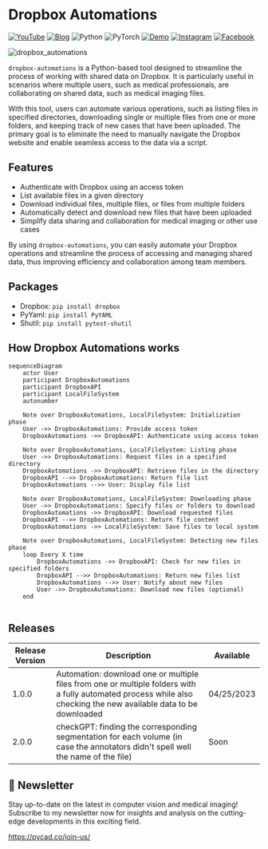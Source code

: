 # Dropbox Automations

[![YouTube](https://img.shields.io/badge/YouTube-%23FF0000.svg?style=for-the-badge&logo=YouTube&logoColor=white)](https://www.youtube.com/channel/UCdYyILlPlehK4fKS5DiuMXQ) [![Blog](https://img.shields.io/badge/Blog-FFC800.svg?style=for-the-badge&logo=<badge>&logoColor=white)](https://pycad.co/dropbox-automations/) ![Python](https://img.shields.io/badge/python-3670A0?style=for-the-badge&logo=python&logoColor=ffdd54) ![PyTorch](https://img.shields.io/badge/PyTorch-%23EE4C2C.svg?style=for-the-badge&logo=PyTorch&logoColor=white)  [![Demo](https://img.shields.io/badge/Demo-0066ff.svg?style=for-the-badge&logo=<badge>&logoColor=<logo-color>)](https://github.com/amine0110/dropbox-automations/blob/main/demo.ipynb) [![Instagram](https://img.shields.io/badge/Instagram-%23E4405F.svg?style=for-the-badge&logo=Instagram&logoColor=white)](https://www.instagram.com/pycad_/) [![Facebook](https://img.shields.io/badge/Facebook-%231877F2.svg?style=for-the-badge&logo=Facebook&logoColor=white)](https://www.facebook.com/pycadd/)

![dropbox_automations](https://user-images.githubusercontent.com/37108394/234244745-53eea842-3003-4ba7-a32b-45e72af183cc.png)

`dropbox-automations` is a Python-based tool designed to streamline the process of working with shared data on Dropbox. It is particularly useful in scenarios where multiple users, such as medical professionals, are collaborating on shared data, such as medical imaging files.

With this tool, users can automate various operations, such as listing files in specified directories, downloading single or multiple files from one or more folders, and keeping track of new cases that have been uploaded. The primary goal is to eliminate the need to manually navigate the Dropbox website and enable seamless access to the data via a script.

## Features
- Authenticate with Dropbox using an access token
- List available files in a given directory
- Download individual files, multiple files, or files from multiple folders
- Automatically detect and download new files that have been uploaded
- Simplify data sharing and collaboration for medical imaging or other use cases

By using `dropbox-automations`, you can easily automate your Dropbox operations and streamline the process of accessing and managing shared data, thus improving efficiency and collaboration among team members.

## Packages
- Dropbox: ```pip install dropbox```
- PyYaml: ```pip install PyYAML```
- Shutil: ```pip install pytest-shutil```

## How Dropbox Automations works
```mermaid
sequenceDiagram
    actor User
    participant DropboxAutomations
    participant DropboxAPI
    participant LocalFileSystem
    autonumber

    Note over DropboxAutomations, LocalFileSystem: Initialization phase
    User ->> DropboxAutomations: Provide access token
    DropboxAutomations ->> DropboxAPI: Authenticate using access token

    Note over DropboxAutomations, LocalFileSystem: Listing phase
    User ->> DropboxAutomations: Request files in a specified directory
    DropboxAutomations ->> DropboxAPI: Retrieve files in the directory
    DropboxAPI -->> DropboxAutomations: Return file list
    DropboxAutomations -->> User: Display file list

    Note over DropboxAutomations, LocalFileSystem: Downloading phase
    User ->> DropboxAutomations: Specify files or folders to download
    DropboxAutomations ->> DropboxAPI: Download requested files
    DropboxAPI -->> DropboxAutomations: Return file content
    DropboxAutomations ->> LocalFileSystem: Save files to local system

    Note over DropboxAutomations, LocalFileSystem: Detecting new files phase
    loop Every X time
        DropboxAutomations ->> DropboxAPI: Check for new files in specified folders
        DropboxAPI -->> DropboxAutomations: Return new files list
        DropboxAutomations -->> User: Notify about new files
        User ->> DropboxAutomations: Download new files (optional)
    end


```

## Releases
| Release Version | Description | Available |
| --- | --- | --- |
| 1.0.0 | Automation: download one or multiple files from one or multiple folders with a fully automated process while also checking the new available data to be downloaded | 04/25/2023 |
| 2.0.0 | checkGPT: finding the corresponding segmentation for each volume (in case the annotators didn't spell well the name of the file) | Soon |

## 📩 Newsletter
Stay up-to-date on the latest in computer vision and medical imaging! Subscribe to my newsletter now for insights and analysis on the cutting-edge developments in this exciting field.

https://pycad.co/join-us/
